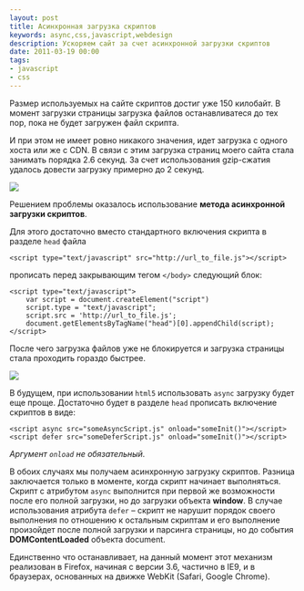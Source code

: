 ```yaml
---
layout: post
title: Асинхронная загрузка скриптов
keywords: async,css,javascript,webdesign
description: Ускоряем сайт за счет асинхронной загрузки скриптов
date: 2011-03-19 00:00
tags:
- javascript
- css
---
```


Размер используемых на сайте скриптов достиг уже 150 килобайт. В момент загрузки страницы загрузка файлов останавливатеся до тех
пор, пока не будет загружен файл скрипта.

И при этом не имеет ровно никакого значения, идет загрузка с одного хоста или же с CDN. В связи с этим загрузка страниц моего
сайта стала занимать порядка 2.6 секунд. За счет использования gzip-сжатия удалось довести загрузку примерно до 2 секунд.

<a href="http://static.juev.ru/2011/03/webpagetest_nsync.png"><img
src="http://static.juev.ru/2011/03/webpagetest_nsync.th.png" class="aligncenter"></a>

Решением проблемы оказалось использование **метода асинхронной загрузки скриптов**.

Для этого достаточно вместо стандартного включения скрипта в разделе `head` файла

	<script type="text/javascript" src="http://url_to_file.js"></script>

прописать перед закрывающим тегом `</body>` следующий блок:

	<script type="text/javascript">
		var script = document.createElement("script")
		script.type = "text/javascript";
		script.src = 'http://url_to_file.js';
		document.getElementsByTagName("head")[0].appendChild(script);
	</script>

После чего загрузка файлов уже не блокируется и загрузка страницы стала проходить гораздо быстрее.

<a href="http://static.juev.ru/2011/03/webpagetest_sync.png"><img
src="http://static.juev.ru/2011/03/webpagetest_sync.th.png" class="aligncenter"></a>

В будущем, при использовании `html5` использовать `async` загрузку будет еще проще. Достаточно будет в разделе `head` прописать
включение скриптов в виде:

	<script async src="someAsyncScript.js" onload="someInit()"></script> 
	<script defer src="someDeferScript.js" onload="someInit()"></script> 

*Аргумент `onload` не обязательный.*

В обоих случаях мы получаем асинхронную загрузку скриптов. Разница заключается только в моменте, когда скрипт начинает
выполняться. Скрипт с атрибутом `async` выполнится при первой же возможности после его полной загрузки, но до загрузки объекта
**window**. В случае использования атрибута `defer` – скрипт не нарушит порядок своего выполнения по отношению к остальным скриптам и
его выполнение произойдет после полной загрузки и парсинга страницы, но до события **DOMContentLoaded** объекта document.

Единственно что останавливает, на данный момент этот механизм реализован в Firefox, начиная с версии 3.6, частично в IE9, и в браузерах,
основанных на движке WebKit (Safari, Google Chrome).
